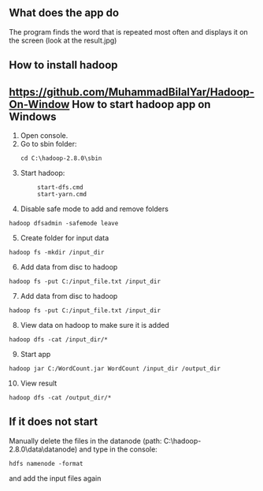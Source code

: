 What does the app do
---
The program finds the word that is repeated most often and displays it on the screen (look at the result.jpg)

How to install hadoop
---
https://github.com/MuhammadBilalYar/Hadoop-On-Window
How to start hadoop app on Windows
---
1. Open console. 
2. Go to sbin folder: 
    ```
    cd C:\hadoop-2.8.0\sbin
    ```
3. Start hadoop: 
```
        start-dfs.cmd
        start-yarn.cmd
```
4. Disable safe mode to add and remove folders
```
hadoop dfsadmin -safemode leave
```
5. Create folder for input data
```
hadoop fs -mkdir /input_dir
```
6. Add data from disc to hadoop
```
hadoop fs -put C:/input_file.txt /input_dir
```
7. Add data from disc to hadoop
```
hadoop fs -put C:/input_file.txt /input_dir
```
8. View data on hadoop to make sure it is added
```
hadoop dfs -cat /input_dir/*
```
9. Start app
```
hadoop jar C:/WordCount.jar WordCount /input_dir /output_dir
```
10. View result
```        
hadoop dfs -cat /output_dir/*
```
If it does not start
---
Manually delete the files in the datanode (path: C:\hadoop-2.8.0\data\datanode) and type in the console: 
 ```   
 hdfs namenode -format
  ```
  and add the input files again
